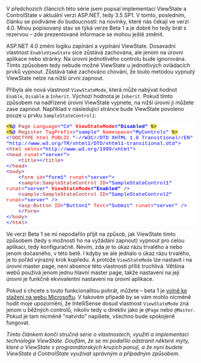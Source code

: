 <!-- dcterms:identifier = aspnetcz#238 -->
<!-- dcterms:title = ViewState: Novinky v ASP.NET 4.0 -->
<!-- dcterms:abstract = V předchozích článcích této série jsem popsal implementaci ViewState a ControlState v aktuální verzi ASP.NET, tedy 3.5 SP1. V tomto, posledním, článku se podíváme do budoucnosti: na novinky, které nás čekají ve verzi 4.0. Mnou popisovaný stav se týká verze Beta 1 a je dobré ho tedy brát s rezervou – zde prezentované informace se mohou ještě změnit. -->
<!-- np9:categoryId = 1 -->
<!-- x4w:category = Programování -->
<!-- np9:authorId = 1 -->
<!-- np9:authorEmail = michal.valasek@altairis.cz -->
<!-- dcterms:creator = Michal Altair Valášek -->
<!-- np9:serialId = 5 -->
<!-- x4w:serial = ViewState -->
<!-- dcterms:created = 2009-07-03T09:00:00+02:00 -->
<!-- dcterms:dateAccepted = 2009-07-03T09:00:00+02:00 -->

<p>V předchozích článcích této série jsem popsal implementaci ViewState a ControlState v aktuální verzi ASP.NET, tedy 3.5 SP1. V tomto, posledním, článku se podíváme do budoucnosti: na novinky, které nás čekají ve verzi 4.0. Mnou popisovaný stav se týká verze Beta 1 a je dobré ho tedy brát s rezervou – zde prezentované informace se mohou ještě změnit.</p>
<p>ASP.NET 4.0 změní logiku zapínání a vypínání ViewState. Dosavadní vlastnost <code>EnableViewState</code> sice zůstává zachována, ale jenom na úrovni aplikace nebo stránky. Na úrovni jednotlivého controlu bude ignorována. Tímto způsobem tedy nebude možné ViewState u jednotlivých ovládacích prvků vypnout. Zůstává také zachováno chování, že touto metodou vypnutý ViewState nelze na nižší úrvni zapnout.</p>
<p>Přibyla ale nová vlastnost <code>ViewStateMode</code>, která může nabývat hodnot <code>Enable</code>, <code>Disable</code> a <code>Inherit</code>. Výchozí hodnota je <code>Inherit</code>. Pokud tímto způsobem na nadřízené úrovni ViewState vypnete, na nižší úrovni ji můžete zase zapnout. Například v následující stránce bude ViewState povoleno pouze u prvku <code>SampleStateControl1</code>:</p>
<div style="font-family: consolas, 'courier new', monospace; background: white; color: black; font-size: 10pt;">
<p style="margin: 0px;"><span style="background: #ffee62;">&lt;%</span><span style="color: #0000ff;">@</span> <span style="color: #a31515;">Page</span> <span style="color: #ff0000;">Language</span><span style="color: #0000ff;">="C#"</span> <strong><span style="color: #ff0000;">ViewStateMode</span><span style="color: #0000ff;">="Disabled"</span></strong> <span style="background: #ffee62;">%&gt;</span></p>
<p style="margin: 0px;"><span style="background: #ffee62;">&lt;%</span><span style="color: #0000ff;">@</span> <span style="color: #a31515;">Register</span> <span style="color: #ff0000;">TagPrefix</span><span style="color: #0000ff;">="sample"</span> <span style="color: #ff0000;">Namespace</span><span style="color: #0000ff;">="MyControls"</span> <span style="background: #ffee62;">%&gt;</span></p>
<p style="margin: 0px;"><span style="color: #0000ff;">&lt;!</span><span style="color: #a31515;">DOCTYPE</span> <span style="color: #ff0000;">html</span> <span style="color: #ff0000;">PUBLIC</span> <span style="color: #0000ff;">"-//W3C//DTD XHTML 1.0 Transitional//EN"</span> <span style="color: #0000ff;">"http://www.w3.org/TR/xhtml1/DTD/xhtml1-transitional.dtd"&gt;</span></p>
<p style="margin: 0px;"><span style="color: #0000ff;">&lt;</span><span style="color: #a31515;">html</span> <span style="color: #ff0000;">xmlns</span><span style="color: #0000ff;">="http://www.w3.org/1999/xhtml"&gt;</span></p>
<p style="margin: 0px;"><span style="color: #0000ff;">&lt;</span><span style="color: #a31515;">head</span> <span style="color: #ff0000;">runat</span><span style="color: #0000ff;">="server"&gt;</span></p>
<p style="margin: 0px;">    <span style="color: #0000ff;">&lt;</span><span style="color: #a31515;">title</span><span style="color: #0000ff;">&gt;&lt;/</span><span style="color: #a31515;">title</span><span style="color: #0000ff;">&gt;</span></p>
<p style="margin: 0px;"><span style="color: #0000ff;">&lt;/</span><span style="color: #a31515;">head</span><span style="color: #0000ff;">&gt;</span></p>
<p style="margin: 0px;"><span style="color: #0000ff;">&lt;</span><span style="color: #a31515;">body</span><span style="color: #0000ff;">&gt;</span></p>
<p style="margin: 0px;">    <span style="color: #0000ff;">&lt;</span><span style="color: #a31515;">form</span> <span style="color: #ff0000;">id</span><span style="color: #0000ff;">="form1"</span> <span style="color: #ff0000;">runat</span><span style="color: #0000ff;">="server"&gt;</span></p>
<p style="margin: 0px;">    <span style="color: #0000ff;">&lt;</span><span style="color: #a31515;">sample</span><span style="color: #0000ff;">:</span><span style="color: #a31515;">SampleStateControl</span> <span style="color: #ff0000;">ID</span><span style="color: #0000ff;">="SampleStateControl1"</span> <span style="color: #ff0000;">runat</span><span style="color: #0000ff;">="server"</span> <strong><span style="color: #ff0000;">ViewStateMode</span><span style="color: #0000ff;">="Enabled"</span></strong> <span style="color: #0000ff;">/&gt;</span></p>
<p style="margin: 0px;">    <span style="color: #0000ff;">&lt;</span><span style="color: #a31515;">sample</span><span style="color: #0000ff;">:</span><span style="color: #a31515;">SampleStateControl</span> <span style="color: #ff0000;">ID</span><span style="color: #0000ff;">="SampleStateControl2"</span> <span style="color: #ff0000;">runat</span><span style="color: #0000ff;">="server"</span> <span style="color: #0000ff;">/&gt;</span></p>
<p style="margin: 0px;">    <span style="color: #0000ff;">&lt;</span><span style="color: #a31515;">asp</span><span style="color: #0000ff;">:</span><span style="color: #a31515;">Button</span> <span style="color: #ff0000;">ID</span><span style="color: #0000ff;">="Button1"</span> <span style="color: #ff0000;">Text</span><span style="color: #0000ff;">="Submit"</span> <span style="color: #ff0000;">runat</span><span style="color: #0000ff;">="server"</span> <span style="color: #0000ff;">/&gt;</span></p>
<p style="margin: 0px;">    <span style="color: #0000ff;">&lt;/</span><span style="color: #a31515;">form</span><span style="color: #0000ff;">&gt;</span></p>
<p style="margin: 0px;"><span style="color: #0000ff;">&lt;/</span><span style="color: #a31515;">body</span><span style="color: #0000ff;">&gt;</span></p>
<p style="margin: 0px;"><span style="color: #0000ff;">&lt;/</span><span style="color: #a31515;">html</span><span style="color: #0000ff;">&gt;</span></p>
</div>
<p>Ve verzi Beta 1 se mi nepodařilo přijít na způsob, jak ViewState tímto způsobem (tedy s možností ho na vyžádání zapnout) vypnout pro celou aplikaci, tedy konfiguračně. Nevím, zda je to úkaz rázu trvalého a nebo jenom dočasného, v této betě. I kdyby se ale jednalo o úkaz rázu trvalého, je to pořád výrazný krok kupředu. A protože <code>ViewStateMode</code> lze nastavit i na úrovni master page, není absence této vlastnosti příliš truchlivá. Většina webů používá jenom jednu hlavní master page, takže nastavení na její úrovni je funkčně ekvivalentní nastavení na úrovni aplikace.</p>
<p>Pokud s chcete s touto funkcionalitou pohrát, můžete – beta 1 je <a shape="rect" href="http://www.microsoft.com/visualstudio/en-us/products/2010/default.mspx" shape="rect">volně ke stažení na webu Microsoftu</a>. V takovém případě by se vám mohlo nicméně hodit moje upozornění, že IntelliSense dosud vlastnost <code>ViewStateMode</code> zná jenom u běžných controlů, nikoliv tedy u direktiv jako je <code>@Page</code> nebo <code>@Master</code>. Pokud je tam nicméně "natvrdo" napíšete, všechno bude spokojeně fungovat.</p>
<p><em>Tímto článkem končí stručná série o vlastnostech, využití a implementaci technologie ViewState. Doufám, že se mi podařilo odstranit některé mýty, které o ViewState v programátorských kruzích panují, a že nyní budete ViewState a ControlState využívat správným a případným způsobem.</em></p>
